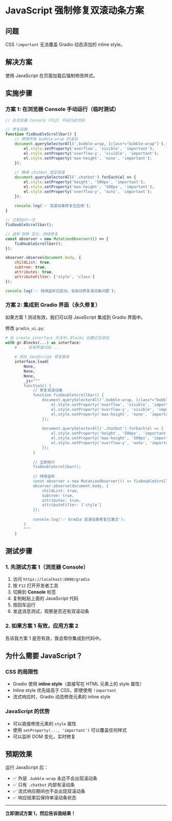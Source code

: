 # JavaScript 强制修复双滚动条方案

## 问题
CSS `!important` 无法覆盖 Gradio 动态添加的 inline style。

## 解决方案
使用 JavaScript 在页面加载后强制修改样式。

## 实施步骤

### 方案 1: 在浏览器 Console 手动运行（临时测试）

```javascript
// 在浏览器 Console (F12) 中运行此代码

// 修复函数
function fixDoubleScrollbar() {
    // 禁用所有 bubble-wrap 的滚动
    document.querySelectorAll('.bubble-wrap, [class*="bubble-wrap"]').forEach(el => {
        el.style.setProperty('overflow', 'visible', 'important');
        el.style.setProperty('overflow-y', 'visible', 'important');
        el.style.setProperty('max-height', 'none', 'important');
    });
    
    // 确保 chatbot 固定高度
    document.querySelectorAll('.chatbot').forEach(el => {
        el.style.setProperty('height', '500px', 'important');
        el.style.setProperty('max-height', '500px', 'important');
        el.style.setProperty('overflow-y', 'auto', 'important');
    });
    
    console.log('✅ 双滚动条修复已应用');
}

// 立即执行一次
fixDoubleScrollbar();

// 监听 DOM 变化，持续修复
const observer = new MutationObserver(() => {
    fixDoubleScrollbar();
});

observer.observe(document.body, {
    childList: true,
    subtree: true,
    attributes: true,
    attributeFilter: ['style', 'class']
});

console.log('✅ 持续监听已启动，会自动修复滚动条问题');
```

### 方案 2: 集成到 Gradio 界面（永久修复）

如果方案 1 测试有效，我们可以将 JavaScript 集成到 Gradio 界面中。

修改 `gradio_ui.py`:

```python
# 在 create_interface 方法中，Blocks 创建之后添加
with gr.Blocks(...) as interface:
    # ... 现有界面代码 ...
    
    # 添加 JavaScript 修复脚本
    interface.load(
        None,
        None,
        None,
        _js="""
        function() {
            // 修复双滚动条
            function fixDoubleScrollbar() {
                document.querySelectorAll('.bubble-wrap, [class*="bubble-wrap"]').forEach(el => {
                    el.style.setProperty('overflow', 'visible', 'important');
                    el.style.setProperty('overflow-y', 'visible', 'important');
                    el.style.setProperty('max-height', 'none', 'important');
                });
                
                document.querySelectorAll('.chatbot').forEach(el => {
                    el.style.setProperty('height', '500px', 'important');
                    el.style.setProperty('max-height', '500px', 'important');
                    el.style.setProperty('overflow-y', 'auto', 'important');
                });
            }
            
            // 立即执行
            fixDoubleScrollbar();
            
            // 持续监听
            const observer = new MutationObserver(() => fixDoubleScrollbar());
            observer.observe(document.body, {
                childList: true,
                subtree: true,
                attributes: true,
                attributeFilter: ['style']
            });
            
            console.log('✅ Gradio 双滚动条修复已激活');
        }
        """
    )
```

## 测试步骤

### 1. 先测试方案 1（浏览器 Console）

1. 访问 `https://localhost:8000/gradio`
2. 按 `F12` 打开开发者工具
3. 切换到 **Console** 标签
4. 复制粘贴上面的 JavaScript 代码
5. 按回车运行
6. 发送消息测试，观察是否还有双滚动条

### 2. 如果方案 1 有效，应用方案 2

告诉我方案 1 是否有效，我会帮你集成到代码中。

## 为什么需要 JavaScript？

### CSS 的局限性
- Gradio 使用 **inline style**（直接写在 HTML 元素上的 style 属性）
- Inline style 优先级高于 CSS，即使使用 `!important`
- 流式响应时，Gradio 动态修改元素的 inline style

### JavaScript 的优势
- 可以直接修改元素的 `style` 属性
- 使用 `setProperty(..., 'important')` 可以覆盖任何样式
- 可以监听 DOM 变化，实时修复

## 预期效果

运行 JavaScript 后：
- ✅ 外层 `.bubble-wrap` 永远不会出现滚动条
- ✅ 只有 `.chatbot` 内部有滚动条
- ✅ 流式响应期间也不会出现双滚动条
- ✅ 响应结束后保持单滚动条状态

---

**立即测试方案 1，然后告诉我结果！**
